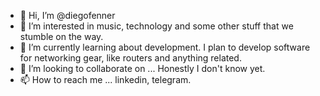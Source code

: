 - 👋 Hi, I’m @diegofenner
- 👀 I’m interested in music, technology and some other stuff that we stumble on the way.
- 🌱 I’m currently learning about development. I plan to develop software for networking gear, like routers and anything related.
- 💞️ I’m looking to collaborate on ... Honestly I don't know yet.
- 📫 How to reach me ... linkedin, telegram.

<!---
diegofenner/diegofenner is a ✨ special ✨ repository because its `README.md` (this file) appears on your GitHub profile.
You can click the Preview link to take a look at your changes.
--->
